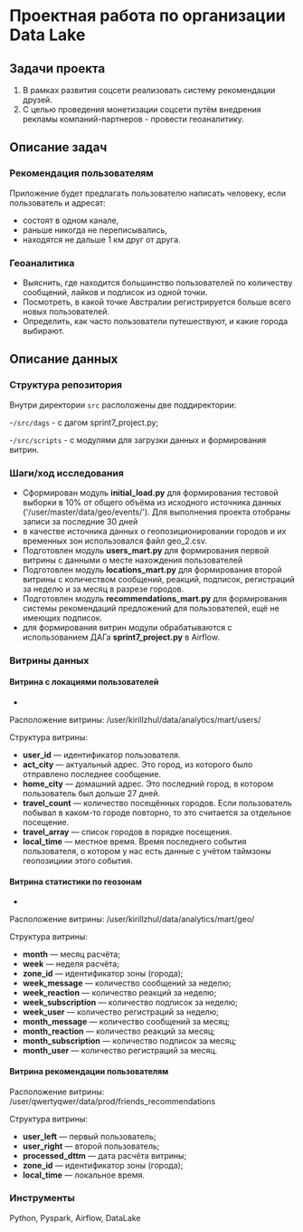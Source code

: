 # Проектная работа по организации Data Lake

## Задачи проекта

1. В рамках развития соцсети реализовать систему рекомендации друзей.
2. С целью проведения монетизации соцсети путём внедрения рекламы компаний-партнеров - провести геоаналитику.

## Описание задач

### Рекомендация пользователям

Приложение будет предлагать пользователю написать человеку, если пользователь и адресат:

* состоят в одном канале,
* раньше никогда не переписывались,
* находятся не дальше 1 км друг от друга.

### Геоаналитика

* Выяснить, где находится большинство пользователей по количеству сообщений, лайков и подписок из одной точки.
* Посмотреть, в какой точке Австралии регистрируется больше всего новых пользователей.
* Определить, как часто пользователи путешествуют, и какие города выбирают.

## Описание данных

### Структура репозитория
Внутри директории `src` расположены две поддиректории:

-`/src/dags` - с дагом sprint7_project.py;

-`/src/scripts` - с модулями для загрузки данных и формирования витрин.

### Шаги/ход исследования
- Сформирован модуль **initial_load.py** для формирования тестовой выборки в 10% от общего объёма из исходного источника данных ('/user/master/data/geo/events/'). Для выполнения проекта отобраны записи за последние 30 дней
- в качестве источника данных о геопозиционировании городов и их временных зон использовался файл geo_2.csv. 
- Подготовлен модуль **users_mart.py** для формирования первой витрины с данными о месте нахождения пользователей
- Подготовлен модуль **locations_mart.py** для формирования второй витрины с количеством сообщений, реакций, подписок, регистраций за неделю и за месяц в разрезе городов.
- Подготовлен модуль **recommendations_mart.py** для формирования системы рекомендаций предложений для пользователей, ещё не имеющих подписок.
- для формирования витрин модули обрабатываются с использованием ДАГа **sprint7_project.py** в Airflow.

### Витрины данных

#### Витрина с локациями пользователей
- 
Расположение витрины: /user/kirillzhul/data/analytics/mart/users/

Структура витрины:

* **user_id** — идентификатор пользователя.
* **act_city** — актуальный адрес. Это город, из которого было отправлено последнее сообщение.
* **home_city** — домашний адрес. Это последний город, в котором пользователь был дольше 27 дней.
* **travel_count** — количество посещённых городов. Если пользователь побывал в каком-то городе повторно, то это
  считается за отдельное посещение.
* **travel_array** — список городов в порядке посещения.
* **local_time** — местное время. Время последнего события пользователя, о котором у нас есть данные с учётом таймзоны
  геопозициии этого события.


#### Витрина статистики по геозонам 
- 
Расположение витрины: /user/kirillzhul/data/analytics/mart/geo/

Структура витрины:

* **month** — месяц расчёта;
* **week** — неделя расчёта;
* **zone_id** — идентификатор зоны (города);
* **week_message** — количество сообщений за неделю;
* **week_reaction** — количество реакций за неделю;
* **week_subscription** — количество подписок за неделю;
* **week_user** — количество регистраций за неделю;
* **month_message** — количество сообщений за месяц;
* **month_reaction** — количество реакций за месяц;
* **month_subscription** — количество подписок за месяц;
* **month_user** — количество регистраций за месяц.

#### Витрина рекомендации пользователям

Расположение витрины: /user/qwertyqwer/data/prod/friends_recommendations

Структура витрины:

* **user_left** — первый пользователь;
* **user_right** — второй пользователь;
* **processed_dttm** — дата расчёта витрины;
* **zone_id** — идентификатор зоны (города);
* **local_time** — локальное время.


### Инструменты
Python, Pyspark, Airflow, DataLake
